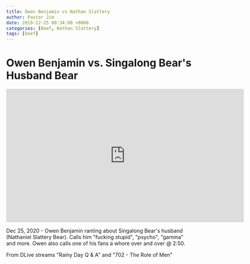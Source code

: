 ```yaml
---
title: Owen Benjamin vs Nathan Slattery
author: Pastor Jim
date: 2019-12-25 00:34:00 +0800
categories: [Beef, Nathan Slattery]
tags: [beef]
---
```


# Owen Benjamin vs. Singalong Bear's Husband Bear
<iframe width="640" height="360" scrolling="no" frameborder="0" style="border: none;" src="https://www.bitchute.com/embed/KnZ6WtNdZYK0/"></iframe>

Dec 25, 2020 - Owen Benjamin ranting about Singalong Bear's husband (Nathaniel Slattery Bear). Calls him "fucking stupid", "psycho", "gamma" and more. Owen also calls one of his fans a whore over and over @ 2:50. 

From DLive streams "Rainy Day Q & A" and "702 - The Role of Men"